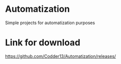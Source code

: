 # Automatization
Simple projects for automatization purposes
# Link for download
https://github.com/Codder13/Automatization/releases/
